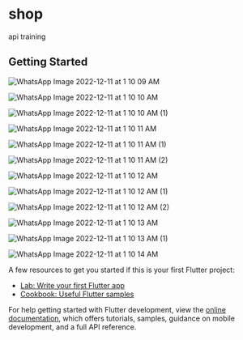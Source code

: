 # shop

api training 

## Getting Started

![WhatsApp Image 2022-12-11 at 1 10 09 AM](https://user-images.githubusercontent.com/88463009/206878952-e1bf7cc3-55f6-4032-bc72-f035e64cbf34.jpeg)

![WhatsApp Image 2022-12-11 at 1 10 10 AM](https://user-images.githubusercontent.com/88463009/206878964-1f0daf68-04d7-42b2-989c-eee1909e1a79.jpeg)

![WhatsApp Image 2022-12-11 at 1 10 10 AM (1)](https://user-images.githubusercontent.com/88463009/206878970-7b394a2a-2352-4c67-b325-996015894b6c.jpeg)

![WhatsApp Image 2022-12-11 at 1 10 11 AM](https://user-images.githubusercontent.com/88463009/206878976-7e34f129-03eb-48b3-b87e-6dc8f6d57fb4.jpeg)

![WhatsApp Image 2022-12-11 at 1 10 11 AM (1)](https://user-images.githubusercontent.com/88463009/206878980-1327773e-67b0-4382-b084-511004610f09.jpeg)

![WhatsApp Image 2022-12-11 at 1 10 11 AM (2)](https://user-images.githubusercontent.com/88463009/206878986-0587e9bb-6fbe-4b63-b954-31b84d7e8659.jpeg)

![WhatsApp Image 2022-12-11 at 1 10 12 AM](https://user-images.githubusercontent.com/88463009/206878991-db79e077-c48b-4690-b52f-8699f5fbd1a4.jpeg)

![WhatsApp Image 2022-12-11 at 1 10 12 AM (1)](https://user-images.githubusercontent.com/88463009/206878995-afd12f72-f442-4eab-9e32-5850a2dbbba0.jpeg)

![WhatsApp Image 2022-12-11 at 1 10 12 AM (2)](https://user-images.githubusercontent.com/88463009/206879001-c4194903-ee07-48de-991a-c1e78555dbd4.jpeg)

![WhatsApp Image 2022-12-11 at 1 10 13 AM](https://user-images.githubusercontent.com/88463009/206879007-c2c71ca3-0f18-46db-89e7-57f50896de46.jpeg)

![WhatsApp Image 2022-12-11 at 1 10 13 AM (1)](https://user-images.githubusercontent.com/88463009/206879014-ca221102-4fa5-468d-bc8f-82dcb80b79d9.jpeg)

![WhatsApp Image 2022-12-11 at 1 10 14 AM](https://user-images.githubusercontent.com/88463009/206879023-764b2374-3fd2-43e2-9857-b298a6b3b7a6.jpeg)

A few resources to get you started if this is your first Flutter project:

- [Lab: Write your first Flutter app](https://docs.flutter.dev/get-started/codelab)
- [Cookbook: Useful Flutter samples](https://docs.flutter.dev/cookbook)

For help getting started with Flutter development, view the
[online documentation](https://docs.flutter.dev/), which offers tutorials,
samples, guidance on mobile development, and a full API reference.
